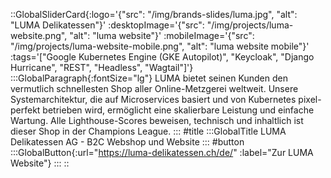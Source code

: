 ::GlobalSliderCard{:logo='{"src": "/img/brands-slides/luma.jpg", "alt": "LUMA Delikatessen"}' :desktopImage='{"src": "/img/projects/luma-website.png", "alt": "luma website"}' :mobileImage='{"src": "/img/projects/luma-website-mobile.png", "alt": "luma website mobile"}' :tags='["Google Kubernetes Engine (GKE Autopilot)", "Keycloak", "Django Hurricane", "REST", "Headless", "Wagtail"]'}
:::GlobalParagraph{:fontSize="lg"}
LUMA bietet seinen Kunden den vermutlich schnellesten Shop aller Online-Metzgerei weltweit. Unsere Systemarchitektur, die auf Microservices basiert und von Kubernetes pixel-perfekt betrieben wird, ermöglicht eine skalierbare Leistung und einfache Wartung. Alle Lighthouse-Scores beweisen, technisch und inhaltlich ist dieser Shop in der Champions League.
:::
#title
:::GlobalTitle
LUMA Delikatessen AG - B2C Webshop und Website
:::
#button
:::GlobalButton{:url="https://luma-delikatessen.ch/de/" :label="Zur LUMA Website"}
:::
::